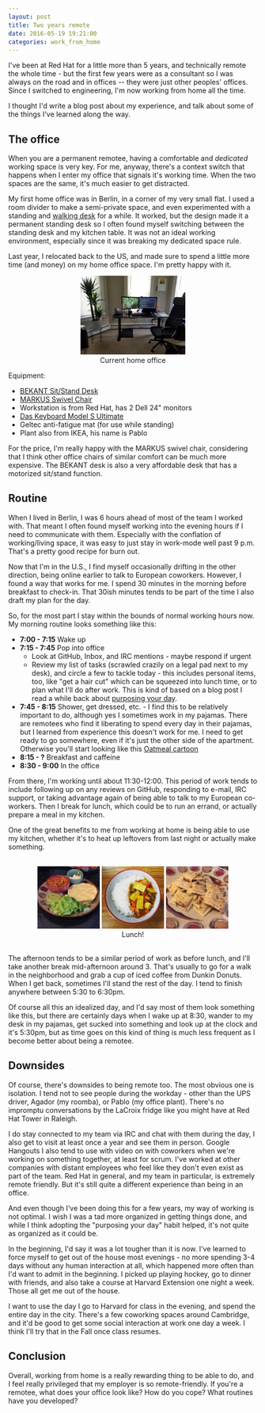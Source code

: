 ```yaml
---
layout: post
title: Two years remote
date: 2016-05-19 19:21:00
categories: work_from_home
---
```


I've been at Red Hat for a little more than 5 years, and technically remote the
whole time - but the first few years were as a consultant so I was always on
the road and in offices -- they were just other peoples' offices.  Since I switched
to engineering, I'm now working from home all the time.

I thought I'd write a blog post about my experience, and talk about some of the
things I've learned along the way.

## The office

When you are a permanent remotee, having a comfortable and *dedicated* working
space is very key. For me, anyway, there's a context switch that happens when I
enter my office that signals it's working time.  When the two spaces are the
same, it's much easier to get distracted.

My first home office was in Berlin, in a corner of my very small flat.  I used
a room divider to make a semi-private space, and even experimented with a
standing and [walking desk](/blog/2014/09/treadmill-desk) for a while. It
worked, but the design made it a permanent standing desk so I often found
myself switching between the standing desk and my kitchen table.  It was not
an ideal working environment, especially since it was breaking my dedicated
space rule.

Last year, I relocated back to the US, and made sure to spend a little more
time (and money) on my home office space.  I'm pretty happy with it.

<div align="center">
  <figure>
    <a href="/static/images/2016/05/home_office.jpg"><img src="/static/images/2016/05/home_office.jpg" width="50%" height="50%" alt="Current home office" /></a>
    <figcaption>Current home office</figcaption>
  </figure>
</div>

Equipment:

  * [BEKANT Sit/Stand Desk](http://www.ikea.com/us/en/catalog/products/S59022528/)
  * [MARKUS Swivel Chair](http://www.ikea.com/us/en/catalog/products/90289172/)
  * Workstation is from Red Hat, has 2 Dell 24" monitors
  * [Das Keyboard Model S Ultimate](http://www.daskeyboard.com/model-s-ultimate/)
  * Geltec anti-fatigue mat (for use while standing)
  * Plant also from IKEA, his name is Pablo

For the price, I'm really happy with the MARKUS swivel chair, considering that
I think other office chairs of similar comfort can be much more expensive.  The
BEKANT desk is also a very affordable desk that has a motorized sit/stand
function.

## Routine

When I lived in Berlin, I was 6 hours ahead of most of the team I worked with.
That meant I often found myself working into the evening hours if I need to
communicate with them. Especially with the conflation of working/living space,
it was easy to just stay in work-mode well past 9 p.m. That's a pretty good
recipe for burn out.

Now that I'm in the U.S., I find myself occasionally drifting in the other
direction, being online earlier to talk to European coworkers.  However, I
found a way that works for me.  I spend 30 minutes in the morning before
breakfast to check-in. That 30ish minutes tends to be part of the time I also
draft my plan for the day.

So, for the most part I stay within the bounds of normal working hours now.  My
morning routine looks something like this:

  * **7:00 - 7:15**  Wake up
  * **7:15 - 7:45** Pop into office
    * Look at GitHub, Inbox, and IRC mentions - maybe respond if urgent
    * Review my list of tasks (scrawled crazily on a legal pad next to my desk), and circle a few to tackle today - this includes personal items, too, like "get a hair cut" which can be squeezed into lunch time, or to plan what I'll do after work.  This is kind of based on a blog post I read a while back about [purposing your day](http://zenhabits.net/purpose-your-day-most-important-task/).
  * **7:45 - 8:15**  Shower, get dressed, etc. - I find this to be relatively important to do, although yes I sometimes work in my pajamas.  There are remotees who find it liberating to spend every day in their pajamas, but I learned from experience this doesn't work for me.  I need to get ready to go somewhere, even if it's just the other side of the apartment.  Otherwise you'll start looking like this [Oatmeal cartoon](http://theoatmeal.com/comics/working_home)
  * **8:15 - ?**     Breakfast and caffeine
  * **8:30 - 9:00**  In the office

From there, I'm working until about 11:30-12:00.  This period of work tends to
include following up on any reviews on GitHub, responding to e-mail, IRC
support, or taking advantage again of being able to talk to my European
co-workers.  Then I break for lunch, which could be to run an errand, or
actually prepare a meal in my kitchen.

One of the great benefits to me from working at home is being able to use my
kitchen, whether it's to heat up leftovers from last night or actually make
something.

<br />
<div align="center">
<a href="https://www.instagram.com/p/5zkLoDpvG6/?taken-by=stbenjam"><img src="/static/images/2016/05/lunch1.jpg" width="25%" height="25%" alt="Lunch!" /></a>&nbsp;<a href="https://www.instagram.com/p/BEjeC1npvKV/"><img src="/static/images/2016/05/lunch2.jpg" width="25%" height="25%" alt="Lunch!" /></a>&nbsp;<a href="https://www.instagram.com/p/_R-gNEpvI4/"><img src="/static/images/2016/05/lunch3.jpg" width="25%" height="25%" alt="Lunch!" /></a><br>
Lunch!
</div>
<br />

The afternoon tends to be a similar period of work as before lunch, and I'll
take another break mid-afternoon around 3.  That's usually to go for a walk
in the neighborhood and grab a cup of iced coffee from Dunkin Donuts.  When
I get back, sometimes I'll stand the rest of the day. I tend to finish anywhere
between 5:30 to 6:30pm.

Of course all this an idealized day, and I'd say most of them look something
like this, but there are certainly days when I wake up at 8:30, wander to my
desk in my pajamas, get sucked into something and look up at the clock and it's
5:30pm, but as time goes on this kind of thing is much less frequent as I
become better about being a remotee.

## Downsides

Of course, there's downsides to being remote too.  The most obvious one is
isolation.  I tend not to see people during the workday - other than the UPS
driver, Agador (my roomba), or Pablo (my office plant).  There's no impromptu
conversations by the LaCroix fridge like you might have at Red Hat Tower in
Raleigh.

I do stay connected to my team via IRC and chat with them during the day, I also
get to visit at least once a year and see them in person.  Google Hangouts I
also tend to use with video on with coworkers when we're working on something
together, at least for scrum. I've worked at other companies with distant
employees who feel like they don't even exist as part of the team.  Red Hat in
general, and my team in particular, is extremely remote friendly.  But it's
still quite a different experience than being in an office.

And even though I've been doing this for a few years, my way of working is not
optimal.  I wish I was a tad more organized in getting things done, and while I
think adopting the "purposing your day" habit helped, it's not quite as
organized as it could be.

In the beginning, I'd say it was a lot tougher than it is now.  I've learned
to force myself to get out of the house most evenings - no more spending 3-4
days without any human interaction at all, which happened more often than I'd
want to admit in the beginning. I picked up playing hockey, go to dinner with
friends, and also take a course at Harvard Extension one night a week.  Those
all get me out of the house.

I want to use the day I go to Harvard for class in the evening, and spend the
entire day in the city.  There's a few coworking spaces around Cambridge, and
it'd be good to get some social interaction at work one day a week. I think
I'll try that in the Fall once class resumes.

## Conclusion

Overall, working from home is a really rewarding thing to be able to do, and I
feel really privileged that my employer is so remote-friendly.  If you're a
remotee, what does your office look like? How do you cope? What routines
have you developed?
